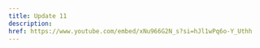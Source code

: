 ```yaml
---
title: Update 11
description: 
href: https://www.youtube.com/embed/xNu966G2N_s?si=hJl1wPq6o-Y_Uthh
---
```

